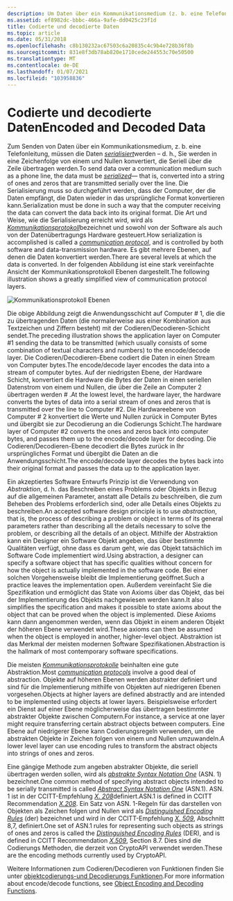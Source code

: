 ```yaml
---
description: Um Daten über ein Kommunikationsmedium (z. b. eine Telefonleitung) zu senden, müssen die Daten&8212 serialisiert werden, d \# . h., Sie werden in eine Zeichenfolge von einer und Nullen konvertiert, die Seriell über die Zeile übertragen werden.
ms.assetid: ef8982dc-bbbc-466a-9afe-dd0425c23f1d
title: Codierte und decodierte Daten
ms.topic: article
ms.date: 05/31/2018
ms.openlocfilehash: c8b130232ac67503c6a20835c4c9b4e728b36f8b
ms.sourcegitcommit: 831e8f3db78ab820e1710cede244553c70e50500
ms.translationtype: MT
ms.contentlocale: de-DE
ms.lasthandoff: 01/07/2021
ms.locfileid: "103958836"
---
```

# <a name="encoded-and-decoded-data"></a><span data-ttu-id="a6ce1-103">Codierte und decodierte Daten</span><span class="sxs-lookup"><span data-stu-id="a6ce1-103">Encoded and Decoded Data</span></span>

<span data-ttu-id="a6ce1-104">Zum Senden von Daten über ein Kommunikationsmedium, z. b. eine Telefonleitung, müssen die Daten [*serialisiert*](../secgloss/s-gly.md)werden – d. h., Sie werden in eine Zeichenfolge von einem und Nullen konvertiert, die Seriell über die Zeile übertragen werden.</span><span class="sxs-lookup"><span data-stu-id="a6ce1-104">To send data over a communication medium such as a phone line, the data must be [*serialized*](../secgloss/s-gly.md)— that is, converted into a string of ones and zeros that are transmitted serially over the line.</span></span> <span data-ttu-id="a6ce1-105">Die Serialisierung muss so durchgeführt werden, dass der Computer, der die Daten empfängt, die Daten wieder in das ursprüngliche Format konvertieren kann.</span><span class="sxs-lookup"><span data-stu-id="a6ce1-105">Serialization must be done in such a way that the computer receiving the data can convert the data back into its original format.</span></span> <span data-ttu-id="a6ce1-106">Die Art und Weise, wie die Serialisierung erreicht wird, wird als [*Kommunikationsprotokoll*](../secgloss/c-gly.md)bezeichnet und sowohl von der Software als auch von der Datenübertragungs Hardware gesteuert.</span><span class="sxs-lookup"><span data-stu-id="a6ce1-106">How serialization is accomplished is called a [*communication protocol*](../secgloss/c-gly.md), and is controlled by both software and data-transmission hardware.</span></span> <span data-ttu-id="a6ce1-107">Es gibt mehrere Ebenen, auf denen die Daten konvertiert werden.</span><span class="sxs-lookup"><span data-stu-id="a6ce1-107">There are several levels at which the data is converted.</span></span> <span data-ttu-id="a6ce1-108">In der folgenden Abbildung ist eine stark vereinfachte Ansicht der Kommunikationsprotokoll Ebenen dargestellt.</span><span class="sxs-lookup"><span data-stu-id="a6ce1-108">The following illustration shows a greatly simplified view of communication protocol layers.</span></span>

![Kommunikationsprotokoll Ebenen](images/layer.png)

<span data-ttu-id="a6ce1-110">Die obige Abbildung zeigt die Anwendungsschicht auf Computer \# 1, die die zu übertragenden Daten (die normalerweise aus einer Kombination aus Textzeichen und Ziffern besteht) mit der Codieren/Decodieren-Schicht sendet.</span><span class="sxs-lookup"><span data-stu-id="a6ce1-110">The preceding illustration shows the application layer on Computer \#1 sending the data to be transmitted (which usually consists of some combination of textual characters and numbers) to the encode/decode layer.</span></span> <span data-ttu-id="a6ce1-111">Die Codieren/Decodieren-Ebene codiert die Daten in einen Stream von Computer bytes.</span><span class="sxs-lookup"><span data-stu-id="a6ce1-111">The encode/decode layer encodes the data into a stream of computer bytes.</span></span> <span data-ttu-id="a6ce1-112">Auf der niedrigsten Ebene, der Hardware Schicht, konvertiert die Hardware die Bytes der Daten in einen seriellen Datenstrom von einem und Nullen, die über die Zeile an Computer 2 übertragen werden \# .</span><span class="sxs-lookup"><span data-stu-id="a6ce1-112">At the lowest level, the hardware layer, the hardware converts the bytes of data into a serial stream of ones and zeros that is transmitted over the line to Computer \#2.</span></span> <span data-ttu-id="a6ce1-113">Die Hardwareebene von Computer \# 2 konvertiert die Werte und Nullen zurück in Computer Bytes und übergibt sie zur Decodierung an die Codierungs Schicht.</span><span class="sxs-lookup"><span data-stu-id="a6ce1-113">The hardware layer of Computer \#2 converts the ones and zeros back into computer bytes, and passes them up to the encode/decode layer for decoding.</span></span> <span data-ttu-id="a6ce1-114">Die Codieren/Decodieren-Ebene decodiert die Bytes zurück in Ihr ursprüngliches Format und übergibt die Daten an die Anwendungsschicht.</span><span class="sxs-lookup"><span data-stu-id="a6ce1-114">The encode/decode layer decodes the bytes back into their original format and passes the data up to the application layer.</span></span>

<span data-ttu-id="a6ce1-115">Ein akzeptiertes Software Entwurfs Prinzip ist die Verwendung von *Abstraktion*, d. h. das Beschreiben eines Problems oder Objekts in Bezug auf die allgemeinen Parameter, anstatt alle Details zu beschreiben, die zum Beheben des Problems erforderlich sind, oder alle Details eines Objekts zu beschreiben.</span><span class="sxs-lookup"><span data-stu-id="a6ce1-115">An accepted software design principle is to use *abstraction*, that is, the process of describing a problem or object in terms of its general parameters rather than describing all the details necessary to solve the problem, or describing all the details of an object.</span></span> <span data-ttu-id="a6ce1-116">Mithilfe der Abstraktion kann ein Designer ein Software Objekt angeben, das über bestimmte Qualitäten verfügt, ohne dass es darum geht, wie das Objekt tatsächlich im Software Code implementiert wird.</span><span class="sxs-lookup"><span data-stu-id="a6ce1-116">Using abstraction, a designer can specify a software object that has specific qualities without concern for how the object is actually implemented in the software code.</span></span> <span data-ttu-id="a6ce1-117">Bei einer solchen Vorgehensweise bleibt die Implementierung geöffnet.</span><span class="sxs-lookup"><span data-stu-id="a6ce1-117">Such a practice leaves the implementation open.</span></span> <span data-ttu-id="a6ce1-118">Außerdem vereinfacht Sie die Spezifikation und ermöglicht das State von Axioms über das Objekt, das bei der Implementierung des Objekts nachgewiesen werden kann.</span><span class="sxs-lookup"><span data-stu-id="a6ce1-118">It also simplifies the specification and makes it possible to state axioms about the object that can be proved when the object is implemented.</span></span> <span data-ttu-id="a6ce1-119">Diese Axioms kann dann angenommen werden, wenn das Objekt in einem anderen Objekt der höheren Ebene verwendet wird.</span><span class="sxs-lookup"><span data-stu-id="a6ce1-119">These axioms can then be assumed when the object is employed in another, higher-level object.</span></span> <span data-ttu-id="a6ce1-120">Abstraktion ist das Merkmal der meisten modernen Software Spezifikationen.</span><span class="sxs-lookup"><span data-stu-id="a6ce1-120">Abstraction is the hallmark of most contemporary software specifications.</span></span>

<span data-ttu-id="a6ce1-121">Die meisten [*Kommunikationsprotokolle*](../secgloss/c-gly.md) beinhalten eine gute Abstraktion.</span><span class="sxs-lookup"><span data-stu-id="a6ce1-121">Most [*communication protocols*](../secgloss/c-gly.md) involve a good deal of abstraction.</span></span> <span data-ttu-id="a6ce1-122">Objekte auf höheren Ebenen werden abstrakter definiert und sind für die Implementierung mithilfe von Objekten auf niedrigeren Ebenen vorgesehen.</span><span class="sxs-lookup"><span data-stu-id="a6ce1-122">Objects at higher layers are defined abstractly and are intended to be implemented using objects at lower layers.</span></span> <span data-ttu-id="a6ce1-123">Beispielsweise erfordert ein Dienst auf einer Ebene möglicherweise das übertragen bestimmter abstrakter Objekte zwischen Computern.</span><span class="sxs-lookup"><span data-stu-id="a6ce1-123">For instance, a service at one layer might require transferring certain abstract objects between computers.</span></span> <span data-ttu-id="a6ce1-124">Eine Ebene auf niedrigerer Ebene kann Codierungsregeln verwenden, um die abstrakten Objekte in Zeichen folgen von einem und Nullen umzuwandeln.</span><span class="sxs-lookup"><span data-stu-id="a6ce1-124">A lower level layer can use encoding rules to transform the abstract objects into strings of ones and zeros.</span></span>

<span data-ttu-id="a6ce1-125">Eine gängige Methode zum angeben abstrakter Objekte, die seriell übertragen werden sollen, wird als [*abstrakte Syntax Notation One*](../secgloss/a-gly.md) (ASN. 1) bezeichnet.</span><span class="sxs-lookup"><span data-stu-id="a6ce1-125">One common method of specifying abstract objects intended to be serially transmitted is called [*Abstract Syntax Notation One*](../secgloss/a-gly.md) (ASN.1).</span></span> <span data-ttu-id="a6ce1-126">ASN. 1 ist in der CCITT-Empfehlung [*X. 208*](../secgloss/x-gly.md)definiert.</span><span class="sxs-lookup"><span data-stu-id="a6ce1-126">ASN.1 is defined in CCITT Recommendation [*X.208*](../secgloss/x-gly.md).</span></span> <span data-ttu-id="a6ce1-127">Ein Satz von ASN. 1-Regeln für das darstellen von Objekten als Zeichen folgen und Nullen wird als [*Distinguished Encoding Rules*](../secgloss/d-gly.md) (der) bezeichnet und wird in der CCITT-Empfehlung [*X. 509*](../secgloss/x-gly.md), Abschnitt 8,7, definiert.</span><span class="sxs-lookup"><span data-stu-id="a6ce1-127">One set of ASN.1 rules for representing such objects as strings of ones and zeros is called the [*Distinguished Encoding Rules*](../secgloss/d-gly.md) (DER), and is defined in CCITT Recommendation [*X.509*](../secgloss/x-gly.md), Section 8.7.</span></span> <span data-ttu-id="a6ce1-128">Dies sind die Codierungs Methoden, die derzeit von CryptoAPI verwendet werden.</span><span class="sxs-lookup"><span data-stu-id="a6ce1-128">These are the encoding methods currently used by CryptoAPI.</span></span>

<span data-ttu-id="a6ce1-129">Weitere Informationen zum Codieren/Decodieren von Funktionen finden Sie unter [objektcodierungs-und Decodierungs Funktionen](cryptography-functions.md).</span><span class="sxs-lookup"><span data-stu-id="a6ce1-129">For more information about encode/decode functions, see [Object Encoding and Decoding Functions](cryptography-functions.md).</span></span>

 

 

